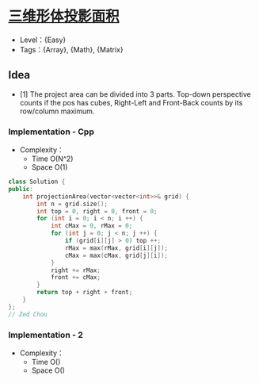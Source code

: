 # [三维形体投影面积](https://leetcode-cn.com/problems/projection-area-of-3d-shapes/)

- Level：{Easy}
- Tags：{Array}, {Math}, {Matrix}

## Idea

- [1] The project area can be divided into 3 parts. Top-down perspective counts if the pos has cubes, Right-Left and Front-Back counts by its row/column maximum.

### Implementation - Cpp
- Complexity：
  - Time O(N^2)
  - Space O(1)

``` c++
class Solution {
public:
    int projectionArea(vector<vector<int>>& grid) {
        int n = grid.size();
        int top = 0, right = 0, front = 0;
        for (int i = 0; i < n; i ++) {
            int cMax = 0, rMax = 0;
            for (int j = 0; j < n; j ++) {
                if (grid[i][j] > 0) top ++;
                rMax = max(rMax, grid[i][j]);
                cMax = max(cMax, grid[j][i]);
            }
            right += rMax;
            front += cMax;
        }
        return top + right + front;
    }
};
// Zed Chou
```

### Implementation - 2

- Complexity：
  - Time O()
  - Space O()

``` python

```


